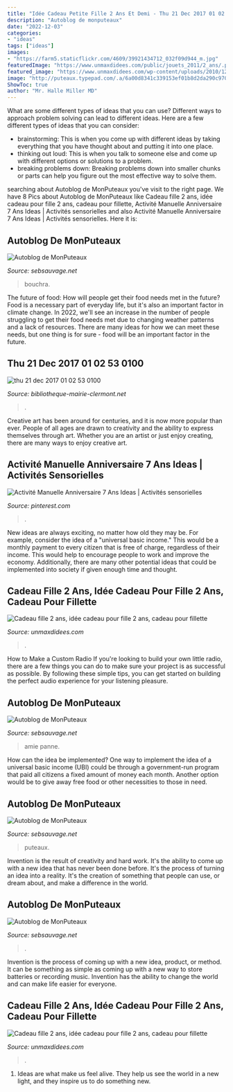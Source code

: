 ```yaml
---
title: "Idée Cadeau Petite Fille 2 Ans Et Demi - Thu 21 Dec 2017 01 02 53 0100"
description: "Autoblog de monputeaux"
date: "2022-12-03"
categories:
- "ideas"
tags: ["ideas"]
images:
- "https://farm5.staticflickr.com/4609/39921434712_032f09d944_m.jpg"
featuredImage: "https://www.unmaxdidees.com/public/jouets_2011/2_ans/.premier_puzzle_pour_les_petits_loups_cadeau_pas_cher_memorisation_motricite_patience__10_pieces_en_bois_cadeau_enfant_2_ans_2_ans_et_demi_3_ans_anniversaire_noel_s.jpg"
featured_image: "https://www.unmaxdidees.com/wp-content/uploads/2010/12/cadeau-petite-fille-2-ans.jpg"
image: "http://puteaux.typepad.com/.a/6a00d8341c339153ef01b8d2da290c970c-320wi"
ShowToc: true
author: "Mr. Halle Miller MD"
---
```



What are some different types of ideas that you can use?
Different ways to approach problem solving can lead to different ideas. Here are a few different types of ideas that you can consider: 
- brainstorming: This is when you come up with different ideas by taking everything that you have thought about and putting it into one place. 
- thinking out loud: This is when you talk to someone else and come up with different options or solutions to a problem. 
- breaking problems down: Breaking problems down into smaller chunks or parts can help you figure out the most effective way to solve them.

	

		
searching about Autoblog de MonPuteaux you've visit to the right page. We have 8 Pics about Autoblog de MonPuteaux like Cadeau fille 2 ans, idée cadeau pour fille 2 ans, cadeau pour fillette, Activité Manuelle Anniversaire 7 Ans Ideas | Activités sensorielles and also Activité Manuelle Anniversaire 7 Ans Ideas | Activités sensorielles. Here it is:
		
    
## Autoblog De MonPuteaux

<img loading=lazy src="http://puteaux.typepad.com/.a/6a00d8341c339153ef01bb09bc2076970d-350wi" onerror="this.onerror=null;this.src='https://tse1.mm.bing.net/th?id=OIP.HWbxD3h-AjKNZXjqUu08ggAAAA&amp;pid=15.1';" alt="Autoblog de MonPuteaux">

_Source: sebsauvage.net_

>bouchra. 

	

The future of food: How will people get their food needs met in the future?
Food is a necessary part of everyday life, but it's also an important factor in climate change. In 2022, we'll see an increase in the number of people struggling to get their food needs met due to changing weather patterns and a lack of resources. There are many ideas for how we can meet these needs, but one thing is for sure - food will be an important factor in the future.

    
## Thu 21 Dec 2017 01 02 53 0100

<img loading=lazy src="https://websvc.afi-sa.net/afi_opac_services/images/jaquettes/0/0/4/3/thumbs/43757.jpeg" onerror="this.onerror=null;this.src='https://tse4.mm.bing.net/th?id=OIP.fBYalO3DyaEJw051YoBvCwAAAA&amp;pid=15.1';" alt="thu 21 dec 2017 01 02 53 0100">

_Source: bibliotheque-mairie-clermont.net_

>. 

	

Creative art has been around for centuries, and it is now more popular than ever. People of all ages are drawn to creativity and the ability to express themselves through art. Whether you are an artist or just enjoy creating, there are many ways to enjoy creative art.

    
## Activité Manuelle Anniversaire 7 Ans Ideas | Activités Sensorielles

<img loading=lazy src="https://i.pinimg.com/originals/79/c1/ec/79c1ecff4e7eb569f571b1d1293b4ca0.jpg" onerror="this.onerror=null;this.src='https://tse4.mm.bing.net/th?id=OIP.NZVvBxDnDMQSMqNCpabOWwHaG1&amp;pid=15.1';" alt="Activité Manuelle Anniversaire 7 Ans Ideas | Activités sensorielles">

_Source: pinterest.com_

>. 

	

New ideas are always exciting, no matter how old they may be. For example, consider the idea of a "universal basic income." This would be a monthly payment to every citizen that is free of charge, regardless of their income. This would help to encourage people to work and improve the economy. Additionally, there are many other potential ideas that could be implemented into society if given enough time and thought.

    
## Cadeau Fille 2 Ans, Idée Cadeau Pour Fille 2 Ans, Cadeau Pour Fillette

<img loading=lazy src="https://www.unmaxdidees.com/public/jouets_2011/2_ans/.premier_puzzle_pour_les_petits_loups_cadeau_pas_cher_memorisation_motricite_patience__10_pieces_en_bois_cadeau_enfant_2_ans_2_ans_et_demi_3_ans_anniversaire_noel_s.jpg" onerror="this.onerror=null;this.src='https://tse3.mm.bing.net/th?id=OIP.M-AMd5lPhZANWdH3wqeLhQHaHa&amp;pid=15.1';" alt="Cadeau fille 2 ans, idée cadeau pour fille 2 ans, cadeau pour fillette">

_Source: unmaxdidees.com_

>. 

	

How to Make a Custom Radio
If you're looking to build your own little radio, there are a few things you can do to make sure your project is as successful as possible. By following these simple tips, you can get started on building the perfect audio experience for your listening pleasure.

    
## Autoblog De MonPuteaux

<img loading=lazy src="http://puteaux.typepad.com/.a/6a00d8341c339153ef01b8d2da290c970c-320wi" onerror="this.onerror=null;this.src='https://tse1.mm.bing.net/th?id=OIP.M6UQXzmOnCzlWgYsawuBAwAAAA&amp;pid=15.1';" alt="Autoblog de MonPuteaux">

_Source: sebsauvage.net_

>amie panne. 

	

How can the idea be implemented?
One way to implement the idea of a universal basic income (UBI) could be through a government-run program that paid all citizens a fixed amount of money each month. Another option would be to give away free food or other necessities to those in need.

    
## Autoblog De MonPuteaux

<img loading=lazy src="http://puteaux.typepad.com/.a/6a00d8341c339153ef01b8d248b48f970c-350wi" onerror="this.onerror=null;this.src='https://tse1.mm.bing.net/th?id=OIP.O0iP1pcrkYpZOzVFb-Rf6wHaFL&amp;pid=15.1';" alt="Autoblog de MonPuteaux">

_Source: sebsauvage.net_

>puteaux. 

	

Invention is the result of creativity and hard work. It's the ability to come up with a new idea that has never been done before. It's the process of turning an idea into a reality. It's the creation of something that people can use, or dream about, and make a difference in the world.

    
## Autoblog De MonPuteaux

<img loading=lazy src="https://farm5.staticflickr.com/4609/39921434712_032f09d944_m.jpg" onerror="this.onerror=null;this.src='https://tse4.mm.bing.net/th?id=OIP.ZzJhxDEApQTfy73226uRngAAAA&amp;pid=15.1';" alt="Autoblog de MonPuteaux">

_Source: sebsauvage.net_

>. 

	

Invention is the process of coming up with a new idea, product, or method. It can be something as simple as coming up with a new way to store batteries or recording music. Invention has the ability to change the world and can make life easier for everyone.

    
## Cadeau Fille 2 Ans, Idée Cadeau Pour Fille 2 Ans, Cadeau Pour Fillette

<img loading=lazy src="https://www.unmaxdidees.com/wp-content/uploads/2010/12/cadeau-petite-fille-2-ans.jpg" onerror="this.onerror=null;this.src='https://tse4.mm.bing.net/th?id=OIP.hXYKctD3qLkB_SvnZlZDUwHaH_&amp;pid=15.1';" alt="Cadeau fille 2 ans, idée cadeau pour fille 2 ans, cadeau pour fillette">

_Source: unmaxdidees.com_

>. 

	

1. Ideas are what make us feel alive. They help us see the world in a new light, and they inspire us to do something new.

